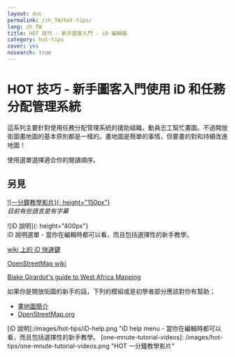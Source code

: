 ```yaml
---
layout: doc
permalink: /zh_TW/hot-tips/
lang: zh_TW
title: HOT 技巧 - 新手圖客入門 - iD 編輯器
category: hot-tips
cover: yes
nosearch: true
---
```


HOT 技巧 - 新手圖客入門使用 iD 和任務分配管理系統
================

這系列主要針對使用任務分配管理系統的援助組織，動員志工幫忙畫圖。不過開放街圖畫地圖的基本原則都是一樣的。畫地圖是簡單的事情，但要畫的對和持續改進地圖！

使用選單選擇適合你的閱讀順序。  

另見  
---------

[![一分鐘教學影片]{: height="150px"}](https://www.youtube.com/playlist?list=PLb9506_-6FMHZ3nwn9heri3xjQKrSq1hN "Humanitarian OpenStreetMap Team - 一分鐘教學影片")  
*目前有些語言是有字幕*  

![iD 說明]{: height="400px"}  
iD 說明選單 - 當你在編輯時都可以看，而且包括選擇性的新手教學。    
  
[wiki 上的 iD 快速鍵](https://wiki.openstreetmap.org/wiki/ID/Shortcuts)  

[OpenStreetMap wiki](https://wiki.openstreetmap.org/wiki/Main_Page)  

[Blake Girardot's guide to West Africa Mapping](https://wiki.openstreetmap.org/wiki/User:Bgirardot/West_African_HOT_Mapping_Tips)  

如果你是開放街圖的新手的話，下列的模組或是初學者部分應該對你有幫助；  

- [畫地圖簡介](/zh_TW/beginner/introduction/)  
- [OpenStreetMap.org](/zh_TW/beginner/start-osm/)



[有文字的 HOT logo]:/images/hot-tips/Hot_logo_with_text.svg
[iD 說明]:/images/hot-tips/iD-help.png "iD help menu - 當你在編輯時都可以看，而且包括選擇性的新手教學。 
[one-mnute-tutorial-videos]: /images/hot-tips/one-mnute-tutorial-videos.png "HOT 一分鐘教學影片"